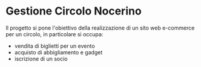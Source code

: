 # Gestione Circolo Nocerino
Il progetto si pone l'obiettivo della realizzazione di un sito web e-commerce per un circolo, in particolare si occupa:
  - vendita di biglietti per un evento
  - acquisto di abbigliamento e gadget
  - iscrizione di un socio
